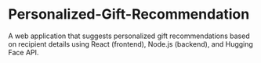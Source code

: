 # Personalized-Gift-Recommendation
A web application that suggests personalized gift recommendations based on recipient details using React (frontend), Node.js (backend), and Hugging Face API.
